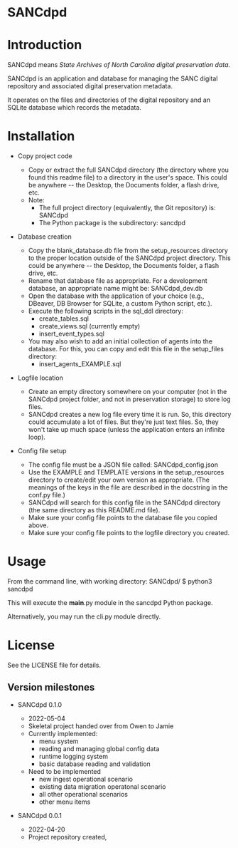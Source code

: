 SANCdpd
=======

# Introduction

SANCdpd means _State Archives of North Carolina digital preservation data_.

SANCdpd is an application and database for managing the SANC digital repository and associated digital preservation metadata.

It operates on the files and directories of the digital repository and an SQLite database which records the metadata.


# Installation

- Copy project code
    - Copy or extract the full SANCdpd directory (the directory where you found this readme file) to a directory in the user's space.  This could be anywhere -- the Desktop, the Documents folder, a flash drive, etc.
    - Note:
        - The full project directory (equivalently, the Git repository) is: SANCdpd
        - The Python package is the subdirectory: sancdpd

- Database creation
    - Copy the blank_database.db file from the setup_resources directory to the proper location outside of the SANCdpd project directory.  This could be anywhere -- the Desktop, the Documents folder, a flash drive, etc.
    - Rename that database file as appropriate.  For a development database, an appropriate name might be: SANCdpd_dev.db
    - Open the database with the application of your choice (e.g., DBeaver, DB Browser for SQLite, a custom Python script, etc.).
    - Execute the following scripts in the sql_ddl directory:
        - create_tables.sql
        - create_views.sql  (currently empty)
        - insert_event_types.sql
    - You may also wish to add an initial collection of agents into the database.  For this, you can copy and edit this file in the setup_files directory:
        - insert_agents_EXAMPLE.sql

- Logfile location
    - Create an empty directory somewhere on your computer (not in the SANCdpd project folder, and not in preservation storage) to store log files.  
    - SANCdpd creates a new log file every time it is run.  So, this directory could accumulate a lot of files.  But they're just text files.  So, they won't take up much space (unless the application enters an infinite loop).  

- Config file setup
    - The config file must be a JSON file called: SANCdpd_config.json
    - Use the EXAMPLE and TEMPLATE versions in the setup_resources directory to create/edit your own version as appropriate.  (The meanings of the keys in the file are described in the docstring in the conf.py file.)
    - SANCdpd will search for this config file in the SANCdpd directory (the same directory as this README.md file).
    - Make sure your config file points to the database file you copied above.
    - Make sure your config file points to the logfile directory you created.


# Usage

From the command line, with working directory: SANCdpd/
    $ python3 sancdpd

This will execute the __main__.py module in the sancdpd Python package.

Alternatively, you may run the cli.py module directly. 


# License

See the LICENSE file for details.


## Version milestones

* SANCdpd 0.1.0
    * 2022-05-04
    * Skeletal project handed over from Owen to Jamie   
    * Currently implemented:
        * menu system
        * reading and managing global config data
        * runtime logging system
        * basic database reading and validation
    * Need to be implemented
        * new ingest operational scenario
        * existing data migration operatonal scenario
        * all other operational scenarios
        * other menu items
        
* SANCdpd 0.0.1
    * 2022-04-20
    * Project repository created, 

